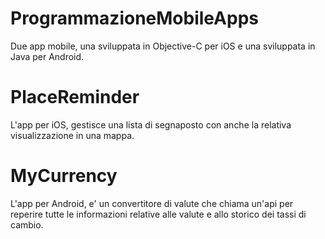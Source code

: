 # ProgrammazioneMobileApps
Due app mobile, una sviluppata in Objective-C per iOS e una sviluppata in Java per Android.

# PlaceReminder
L'app per iOS, gestisce una lista di segnaposto con anche la relativa visualizzazione in una mappa.

# MyCurrency
L'app per Android, e' un convertitore di valute che chiama un'api per reperire tutte le informazioni relative alle valute e allo storico dei tassi di cambio.